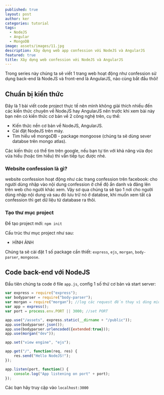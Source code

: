 ```yaml
---
published: true
layout: post
author: ker
categories: tutorial
tags:
  - NodeJS
  - Angular
  - MongoDB
image: assets/images/11.jpg
description: Xây dựng web app confession với NodeJS và AngularJS
featured: true
title: Xây dựng web confession với NodeJS và AngularJS
---
```

Trong series này chúng ta sẽ viết 1 trang web hoạt động như confession sử dụng back-end là NodeJS và front-end là AngularJS, nào cùng bắt đầu thôi!
## Chuẩn bị kiến thức
Đây là 1 bài viết code project thực tế nên mình không giải thích nhiều đến các kiến thức chuyên về NodeJS hay AngularJS nên trước khi xem bài này bạn nên có kiến thức cơ bản về 2 công nghệ trên, cụ thể:
- Kiến thức nền cơ bản về NodeJS, AngularJS.
- Cài đặt NodeJS trên máy.
- Tìm hiểu về mongoDB - package mongoose (chúng ta sẽ dùng sever databse trên mongo atlas).

Các kiến thức có thể tìm trên google, nếu bạn tự tin với khả năng vừa đọc vừa hiểu (hoặc tìm hiểu) thì vẫn tiếp tục được nhé.
### Website confession là gì?
website confession hoạt động như các trang confession trên facebook: cho người dùng nhập vào nội dung confession ở chế độ ẩn danh và đăng lên trên web cho người khác xem. Vậy sơ qua chúng ta sẽ tạo 1 nơi cho người dùng nhập nội dung và sau đó lưu trữ nó ở databse, khi muốn xem tất cả confession thì get dữ liệu từ database ra thôi.
### Tạo thư mục project
Để tạo project mới: `npm init`

Cấu trúc thư mục project như sau:
- HÌNH ẢNH

Chúng ta sẽ cài đặt 1 số package cần thiết: `express`, `ejs`, `morgan`, `body-parser`, `mongoose`.
## Code back-end với NodeJS
Đầu tiên chúng ta code ở file `app.js`, config 1 số thứ cơ bản và start server:
```javascript
var express = require("express");
var bodyparser = require("body-parser");
var morgan = require("morgan"); //log các request đến thay vì dùng middleware
var app = express();
var port = process.env.PORT || 3000; //set PORT

app.use("/assets", express.static(__dirname + "/public"));
app.use(bodyparser.json());
app.use(bodyparser.urlencoded({extended:true}));
app.use(morgan("dev"));

app.set("view engine", "ejs");

app.get("/", function(req, res) {
  	res.send("Hello NodeJS!");
});

app.listen(port, function() {
    console.log("App listening on port" + port);
});
```
Các bạn hãy truy cập vào `localhost:3000`